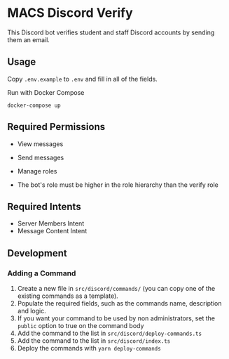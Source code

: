 # MACS Discord Verify

This Discord bot verifies student and staff Discord accounts by sending them an email.

## Usage

Copy `.env.example` to `.env` and fill in all of the fields.

Run with Docker Compose

```
docker-compose up
```

## Required Permissions

- View messages
- Send messages
- Manage roles

- The bot's role must be higher in the role hierarchy than the verify role

## Required Intents

- Server Members Intent
- Message Content Intent

## Development

### Adding a Command

1. Create a new file in `src/discord/commands/` (you can copy one of the existing commands as a template).
2. Populate the required fields, such as the commands name, description and logic.
3. If you want your command to be used by non administrators, set the `public` option to true on the command body
4. Add the command to the list in `src/discord/deploy-commands.ts`
5. Add the command to the list in `src/discord/index.ts`
6. Deploy the commands with `yarn deploy-commands`

